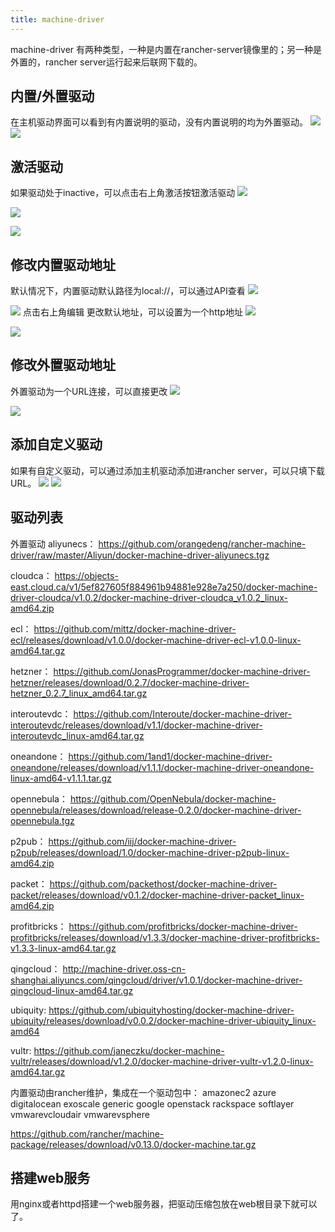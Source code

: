```yaml
---
title: machine-driver
---
```


machine-driver 有两种类型，一种是内置在rancher-server镜像里的；另一种是外置的，rancher server运行起来后联网下载的。
## 内置/外置驱动
在主机驱动界面可以看到有内置说明的驱动，没有内置说明的均为外置驱动。
![](media/15204135774691/15204136808548.jpg)
![](media/15204135774691/15204147837252.jpg)

## 激活驱动
如果驱动处于inactive，可以点击右上角激活按钮激活驱动
![](media/15204135774691/15204138006560.jpg)

![](media/15204135774691/15204148970163.jpg)

![](media/15204135774691/15204138627659.jpg)

## 修改内置驱动地址
默认情况下，内置驱动默认路径为local://，可以通过API查看
![](media/15204135774691/15204145688041.jpg)

![](media/15204135774691/15204145891286.jpg)
点击右上角编辑 更改默认地址，可以设置为一个http地址
![](media/15204135774691/15204146187011.jpg)

![](media/15204135774691/15204146412265.jpg)

## 修改外置驱动地址
外置驱动为一个URL连接，可以直接更改
![](media/15204135774691/15204151978014.jpg)

![](media/15204135774691/15204151568912.jpg)

## 添加自定义驱动
如果有自定义驱动，可以通过添加主机驱动添加进rancher server，可以只填下载URL。
![](media/15204135774691/15204154338328.jpg)
![](media/15204135774691/15204154859322.jpg)

## 驱动列表

外置驱动
aliyunecs：
https://github.com/orangedeng/rancher-machine-driver/raw/master/Aliyun/docker-machine-driver-aliyunecs.tgz

cloudca：
https://objects-east.cloud.ca/v1/5ef827605f884961b94881e928e7a250/docker-machine-driver-cloudca/v1.0.2/docker-machine-driver-cloudca_v1.0.2_linux-amd64.zip

ecl：
https://github.com/mittz/docker-machine-driver-ecl/releases/download/v1.0.0/docker-machine-driver-ecl-v1.0.0-linux-amd64.tar.gz

hetzner：
https://github.com/JonasProgrammer/docker-machine-driver-hetzner/releases/download/0.2.7/docker-machine-driver-hetzner_0.2.7_linux_amd64.tar.gz

interoutevdc：
https://github.com/Interoute/docker-machine-driver-interoutevdc/releases/download/v1.1/docker-machine-driver-interoutevdc_linux-amd64.tar.gz

oneandone：
https://github.com/1and1/docker-machine-driver-oneandone/releases/download/v1.1.1/docker-machine-driver-oneandone-linux-amd64-v1.1.1.tar.gz

opennebula：
https://github.com/OpenNebula/docker-machine-opennebula/releases/download/release-0.2.0/docker-machine-driver-opennebula.tgz

p2pub：
https://github.com/iij/docker-machine-driver-p2pub/releases/download/1.0/docker-machine-driver-p2pub-linux-amd64.zip

packet：
https://github.com/packethost/docker-machine-driver-packet/releases/download/v0.1.2/docker-machine-driver-packet_linux-amd64.zip

profitbricks：
https://github.com/profitbricks/docker-machine-driver-profitbricks/releases/download/v1.3.3/docker-machine-driver-profitbricks-v1.3.3-linux-amd64.tar.gz

qingcloud：
http://machine-driver.oss-cn-shanghai.aliyuncs.com/qingcloud/driver/v1.0.1/docker-machine-driver-qingcloud-linux-amd64.tar.gz

ubiquity:
https://github.com/ubiquityhosting/docker-machine-driver-ubiquity/releases/download/v0.0.2/docker-machine-driver-ubiquity_linux-amd64

vultr:
https://github.com/janeczku/docker-machine-vultr/releases/download/v1.2.0/docker-machine-driver-vultr-v1.2.0-linux-amd64.tar.gz


内置驱动由rancher维护，集成在一个驱动包中：
amazonec2
azure
digitalocean
exoscale
generic
google
openstack
rackspace
softlayer
vmwarevcloudair
vmwarevsphere

https://github.com/rancher/machine-package/releases/download/v0.13.0/docker-machine.tar.gz

## 搭建web服务
用nginx或者httpd搭建一个web服务器，把驱动压缩包放在web根目录下就可以了。


